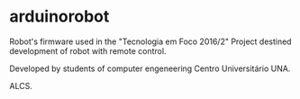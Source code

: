 # arduinorobot
Robot's firmware used in the "Tecnologia em Foco 2016/2" 
Project destined development of robot with remote control.

Developed by students of computer engeneering Centro Universitário UNA.

ALCS.
